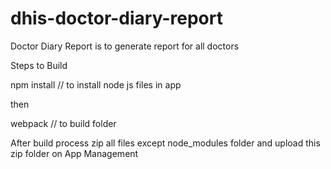 # dhis-doctor-diary-report

Doctor Diary Report is to generate report for all doctors

Steps to Build

npm install   // to install node js files in app

then 

webpack // to build folder

After build process zip all files except node_modules folder and upload this zip folder on App Management
